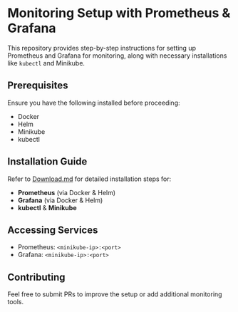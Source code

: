 # Monitoring Setup with Prometheus & Grafana

This repository provides step-by-step instructions for setting up Prometheus and Grafana for monitoring, along with necessary installations like `kubectl` and Minikube.

## Prerequisites
Ensure you have the following installed before proceeding:
- Docker
- Helm
- Minikube
- kubectl

## Installation Guide
Refer to [Download.md](./Download.md) for detailed installation steps for:
- **Prometheus** (via Docker & Helm)
- **Grafana** (via Docker & Helm)
- **kubectl** & **Minikube**

## Accessing Services
- Prometheus: `<minikube-ip>:<port>`
- Grafana: `<minikube-ip>:<port>`

## Contributing
Feel free to submit PRs to improve the setup or add additional monitoring tools.



